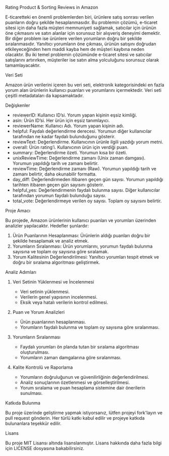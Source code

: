 Rating Product & Sorting Reviews in Amazon

E-ticaretteki en önemli problemlerden biri, ürünlere satış sonrası verilen puanların doğru şekilde hesaplanmasıdır. Bu problemin çözümü, e-ticaret sitesi için daha fazla müşteri memnuniyeti sağlamak, satıcılar için ürünün öne çıkmasını ve satın alanlar için sorunsuz bir alışveriş deneyimi demektir. Bir diğer problem ise ürünlere verilen yorumların doğru bir şekilde sıralanmasıdır. Yanıltıcı yorumların öne çıkması, ürünün satışını doğrudan etkileyeceğinden hem maddi kayba hem de müşteri kaybına neden olacaktır. Bu iki temel problemin çözümünde e-ticaret sitesi ve satıcılar satışlarını artırırken, müşteriler ise satın alma yolculuğunu sorunsuz olarak tamamlayacaktır.

Veri Seti

Amazon ürün verilerini içeren bu veri seti, elektronik kategorisindeki en fazla yorum alan ürünlerin kullanıcı puanları ve yorumlarını içermektedir. Veri seti çeşitli metadataları da kapsamaktadır.

Değişkenler

- reviewerID: Kullanıcı ID’si. Yorum yapan kişinin eşsiz kimliği.
- asin: Ürün ID’si. Her ürün için eşsiz tanımlayıcı.
- reviewerName: Kullanıcı Adı. Yorum yapan kişinin adı.
- helpful: Faydalı değerlendirme derecesi. Yorumun diğer kullanıcılar tarafından ne kadar faydalı bulunduğunu gösterir.
- reviewText: Değerlendirme. Kullanıcının ürünle ilgili yazdığı yorum metni.
- overall: Ürün rating’i. Kullanıcının ürün için verdiği puan.
- summary: Değerlendirme özeti. Yorumun kısa bir özeti.
- unixReviewTime: Değerlendirme zamanı (Unix zaman damgası). Yorumun yapıldığı tarih ve zamanı belirtir.
- reviewTime: Değerlendirme zamanı (Raw). Yorumun yapıldığı tarih ve zamanı belirtir, daha okunabilir formatta.
- day_diff: Değerlendirmeden itibaren geçen gün sayısı. Yorumun yapıldığı tarihten itibaren geçen gün sayısını gösterir.
- helpful_yes: Değerlendirmenin faydalı bulunma sayısı. Diğer kullanıcılar tarafından yorumun faydalı bulunduğu sayısı.
- total_vote: Değerlendirmeye verilen oy sayısı. Toplam oy sayısını belirtir.

Proje Amacı

Bu projede, Amazon ürünlerinin kullanıcı puanları ve yorumları üzerinden analizler yapılacaktır. Hedefler şunlardır:

1. Ürün Puanlarının Hesaplanması: Ürünlerin aldığı puanları doğru bir şekilde hesaplamak ve analiz etmek.
2. Yorumların Sıralanması: Ürün yorumlarını, yorumun faydalı bulunma sayısına ve toplam oy sayısına göre sıralamak.
3. Yorum Kalitesinin Değerlendirilmesi: Yanıltıcı yorumları tespit etmek ve doğru bir sıralama algoritması geliştirmek.

Analiz Adımları

1. Veri Setinin Yüklenmesi ve İncelenmesi
   - Veri setinin yüklenmesi.
   - Verilerin genel yapısının incelenmesi.
   - Eksik veya hatalı verilerin kontrol edilmesi.

2. Puan ve Yorum Analizleri
   - Ürün puanlarının hesaplanması.
   - Yorumların faydalı bulunma ve toplam oy sayısına göre sıralanması.

3. Yorumların Sıralanması
   - Faydalı yorumları ön planda tutan bir sıralama algoritması oluşturulması.
   - Yorumların zaman damgalarına göre sıralanması.

4. Kalite Kontrolü ve Raporlama
   - Yorumların doğruluğunun ve güvenilirliğinin değerlendirilmesi.
   - Analiz sonuçlarının özetlenmesi ve görselleştirilmesi.
   - Yorum sıralama ve puan hesaplama sistemine dair önerilerin sunulması.

Katkıda Bulunma

Bu proje üzerinde geliştirme yapmak istiyorsanız, lütfen projeyi fork'layın ve pull request gönderin. Her türlü katkı kabul edilir ve projeye katkıda bulunanlara teşekkür edilir.

Lisans

Bu proje MIT Lisansı altında lisanslanmıştır. Lisans hakkında daha fazla bilgi için LICENSE dosyasına bakabilirsiniz.
